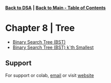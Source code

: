 [**Back to DSA**](https://github.com/xanderbilla/LPU-Academics/tree/main/blob/CSE205/CSE205.md) **|** [**Back to Main - Table of Contents**](https://github.com/xanderbilla/LPU-Academics/blob/main/README.md)

# Chapter 8 | Tree

- [Binary Search Tree (BST)](https://github.com/xanderbilla/LPU-Academics/blob/main/CSE%20205%20-%20DSA/Chapter%208%20-%20Tree/8_1-BST.cpp)
- [Binary Search Tree (BST) k`th Smallest](https://github.com/xanderbilla/LPU-Academics/blob/main/CSE%20205%20-%20DSA/Chapter%208%20-%20Tree/8_2-BST_Kth_Smallest.cpp)

## Support

For support or colab, [email](mailto:dev.xanderbilla@gmail.com) or visit [website](https://xanderbilla.com)
